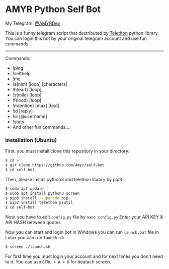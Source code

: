 # AMYR Python Self Bot
My Telegram: [@AMYRDev](https://t.me/amyrdev)

This is a funny telegram script that destributed by [Telethon](https://github.com/LonamiWebs/Telethon) python library.
You can login this bot by your original telegram account and use fun commands.

---
Commands:
  - !ping
  - !selfhelp
  - !me
  - !a(nim) [loop] [characters]
  - !h(eart) [loop]
  -	!s(mile) [loop]
  -	!f(lood) [loop]
  - !m(ention) [max] [text]
  - !id [reply]
  - !ui [@username]
  - !stats
  - And other fun commands....

### Installation (Ubuntu)

First, you must install clone this repository in your directory:
```sh
$ cd ~
$ git clone https://github.com/4myr/self-bot
$ cd self-bot
```

Then, please install python3 and telethon library by pip3
```sh
$ sudo apt update
$ sudo apt install python3 screen
$ pip3 install --upgrade pip
$ pip3 install telethon psutil
$ cd self-bot
```

Now, you have to edit `config.py` file by `nano config.py` 
Enter your API KEY & API HASH between quotes

Now you can start and login bot
in Windows you can run `launch.bat` file
in Linux you can run `launch.sh`
```sh
$ screen ./launch.sh
```

For first time you must login your account and for next times you don't need to it.
You can use `CTRL + A + D` for deatach screen.
